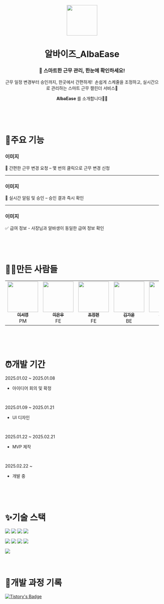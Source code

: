 <div align="center">
<img src="https://avatars.githubusercontent.com/u/194479042?s=200&v=4" width="100px;" alt=""/>
  
# 알바이즈_AlbaEase 
### 📅 스마트한 근무 관리, 한눈에 확인하세요!
근무 일정 변경부터 승인까지, 한곳에서 간편하게! 
손쉽게 스케줄을 조정하고, 실시간으로 관리하는 스마트 근무 캘린더 서비스🚀

**AlbaEase** 를 소개합니다👋👋
</div>
<br>
<br>
<br>

# 📌주요 기능
### 이미지
🔄 간편한 근무 변경 요청 – 몇 번의 클릭으로 근무 변경 신청

***** 

### 이미지
📢 실시간 알림 및 승인 – 승인 결과 즉시 확인

***** 

### 이미지
✅ 급여 정보 - 사장님과 알바생이 동일한 급여 정보 확인

<br>
<br>
<br>

# 🧑‍💻만든 사람들
<table>
  <tbody>
    <tr>
      <td align="center"><a href="https://github.com/iamseoyoung"><img src="https://avatars.githubusercontent.com/u/156871045?v=4" width="100px;" alt=""/><br /><sub><b> 이서영 </b></sub></a><br />PM</td>
      <td align="center"><a href="https://github.com/ownue"><img src="https://avatars.githubusercontent.com/u/175709883?v=4" width="100px;" alt=""/><br /><sub><b> 이은우 </b></sub></a><br />FE</td>
      <td align="center"><a href="https://github.com/ChoJeongHyeon"><img src="https://avatars.githubusercontent.com/u/181060986?v=4" width="100px;" alt=""/><br /><sub><b> 조정현 </b></sub></a><br />FE</td>
      <td align="center"><a href="https://github.com/heveidndksjd"><img src="https://avatars.githubusercontent.com/u/175824319?v=4" width="100px;" alt=""/><br /><sub><b> 김가윤 </b></sub></a><br />BE</td>
      <td align="center"><a href="https://github.com/5IHYUN"><img src="https://avatars.githubusercontent.com/u/112614216?v=4" width="100px;" alt=""/><br /><sub><b> 김시현 </b></sub></a><br />BE</td>
      <td align="center"><a href="https://github.com/romdyfo"><img src="https://avatars.githubusercontent.com/u/128691958?v=4" width="100px;" alt=""/><br /><sub><b> 김지희 </b></sub></a><br />BE</td>
      <td align="center"><a href="https://github.com/whdbtjd"><img src="https://avatars.githubusercontent.com/u/174991337?v=4" width="100px;" alt=""/><br /><sub><b> 조유성 </b></sub></a><br />BE</td>
    </tr>
  </tbody>
</table>

<br>
<br>
<br>


# ⏰개발 기간
2025.01.02 ~ 2025.01.08
- 아이디어 회의 및 확정
  
<br>

2025.01.09 ~ 2025.01.21
- UI 디자인
  
<br>

2025.01.22 ~ 2025.02.21
- MVP 제작
  
<br>

2025.02.22 ~ 
- 개발 중


<br>
<br>
<br>

# ✨기술 스택
<img src="https://img.shields.io/badge/github-181717?style=for-the-badge&logo=github&logoColor=white"> <img src="https://img.shields.io/badge/notion-000000?style=for-the-badge&logo=notion&logoColor=white"> <img src="https://img.shields.io/badge/figma-F24E1E?style=for-the-badge&logo=Figma&logoColor=white"> <img src="https://img.shields.io/badge/discord-5865F2?style=for-the-badge&logo=Discord&logoColor=white"> 
  
<img src="https://img.shields.io/badge/html5-E34F26?style=for-the-badge&logo=html5&logoColor=white"> <img src="https://img.shields.io/badge/css-1572B6?style=for-the-badge&logo=css3&logoColor=white"> <img src="https://img.shields.io/badge/typescript-3178C6?style=for-the-badge&logo=typescript&logoColor=white"> <img src="https://img.shields.io/badge/react-61DAFB?style=for-the-badge&logo=react&logoColor=black"> 

<img src="https://img.shields.io/badge/Java-007396?style=for-the-badge&logo=OpenJDK&logoColor=white">
<br>
<br>
<br>

# 📖개발 과정 기록
[![Tistory's Badge](https://github-readme-tistory-card.vercel.app/api/badge?name=TISTORY&theme={insert_theme})](https://seobbang.tistory.com/category/SucceSS%20Project)

